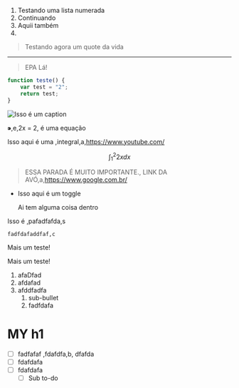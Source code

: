 

1. Testando uma lista numerada
1. Continuando
1. Aquii também
1. 

> Testando agora um quote da vida

___

> EPA Lá!

```JavaScript
function teste() {
	var test = "2";
	return test;
}
```

![Isso é um caption](https://s3-us-west-2.amazonaws.com/secure.notion-static.com/25fe4fff-0714-4dfc-92bf-add5292e9128/Untitled.png)

⁍,e,2x = 2, é uma equação

Isso aqui é uma ,integral,a,https://www.youtube.com/

$$\int_1^2 2xdx$$

> ESSA PARADA É MUITO IMPORTANTE., LINK DA AVÓ,a,https://www.google.com.br/

- Isso aqui é um toggle

	Ai tem alguma coisa dentro

Isso é ,pafadfafda,s

	fadfdafaddfaf,c

Mais um teste!

Mais um teste!

1. afaDfad
1. afdafad
1. afddfadfa
	1. sub-bullet
	1. fadfdafa

# MY h1

- [ ] fadfafaf ,fdafdfa,b, dfafda 
- [ ] fdafdafa
- [ ] fdafdafa
	- [ ] Sub to-do